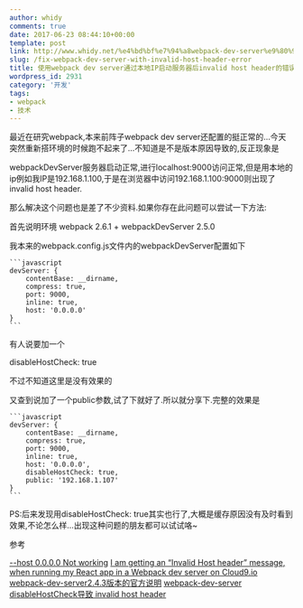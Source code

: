 ```yaml
---
author: whidy
comments: true
date: 2017-06-23 08:44:10+00:00
template: post
link: http://www.whidy.net/%e4%bd%bf%e7%94%a8webpack-dev-server%e9%80%9a%e8%bf%87%e6%9c%ac%e5%9c%b0ip%e5%90%af%e5%8a%a8%e6%9c%8d%e5%8a%a1%e5%99%a8%e5%90%8einvalid-host-header%e7%9a%84%e9%94%99%e8%af%af%e8%a7%a3%e5%86%b3.html
slug: /fix-webpack-dev-server-with-invalid-host-header-error
title: 使用webpack dev server通过本地IP启动服务器后invalid host header的错误解决办法
wordpress_id: 2931
category: '开发'
tags:
- webpack
- 技术
---
```


最近在研究webpack,本来前阵子webpack dev server还配置的挺正常的...今天突然重新搭环境的时候跑不起来了...不知道是不是版本原因导致的,反正现象是

webpackDevServer服务器启动正常,进行localhost:9000访问正常,但是用本地的ip例如我IP是192.168.1.100,于是在浏览器中访问192.168.1.100:9000则出现了invalid host header.

那么解决这个问题也是差了不少资料.如果你存在此问题可以尝试一下方法:

首先说明环境 webpack 2.6.1 + webpackDevServer 2.5.0

我本来的webpack.config.js文件内的webpackDevServer配置如下

    
    ```javascript
    devServer: {
        contentBase: __dirname,
        compress: true,
        port: 9000,
        inline: true,
        host: '0.0.0.0'
    }
    ```


有人说要加一个

disableHostCheck: true

不过不知道这里是没有效果的

又查到说加了一个public参数,试了下就好了.所以就分享下.完整的效果是

    
    ```javascript
    devServer: {
        contentBase: __dirname,
        compress: true,
        port: 9000,
        inline: true,
        host: '0.0.0.0',
        disableHostCheck: true,
        public: '192.168.1.107'
    }
    ```


PS:后来发现用disableHostCheck: true其实也行了,大概是缓存原因没有及时看到效果,不论怎么样...出现这种问题的朋友都可以试试咯~

参考

[--host 0.0.0.0 Not working](https://github.com/webpack/webpack-dev-server/issues/882)
[I am getting an “Invalid Host header” message, when running my React app in a Webpack dev server on Cloud9.io](https://stackoverflow.com/questions/43619644/i-am-getting-an-invalid-host-header-message-when-running-my-react-app-in-a-we)
[webpack-dev-server2.4.3版本的官方说明](https://github.com/webpack/webpack-dev-server/releases/tag/v2.4.3)
[webpack-dev-server disableHostCheck导致 invalid host header](https://segmentfault.com/a/1190000009425403)
